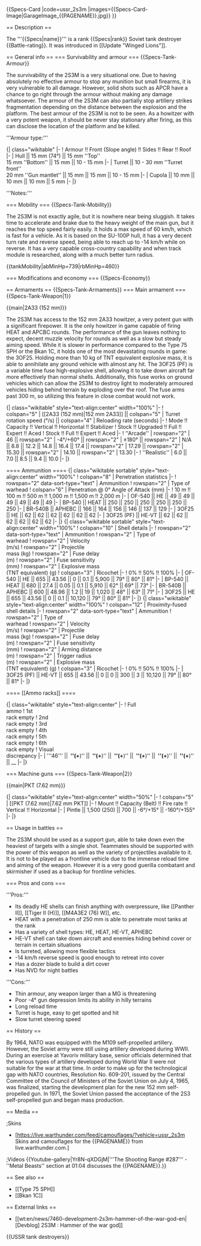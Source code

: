 {{Specs-Card
|code=ussr_2s3m
|images={{Specs-Card-Image|GarageImage_{{PAGENAME}}.jpg}}
}}

== Description ==
<!-- ''In the description, the first part should be about the history of the creation and combat usage of the vehicle, as well as its key features. In the second part, tell the reader about the ground vehicle in the game. Insert a screenshot of the vehicle, so that if the novice player does not remember the vehicle by name, he will immediately understand what kind of vehicle the article is talking about.'' -->
The '''{{Specs|name}}''' is a rank {{Specs|rank}} Soviet tank destroyer {{Battle-rating}}. It was introduced in [[Update "Winged Lions"]].

== General info ==
=== Survivability and armour ===
{{Specs-Tank-Armour}}
<!-- ''Describe armour protection. Note the most well protected and key weak areas. Appreciate the layout of modules as well as the number and location of crew members. Is the level of armour protection sufficient, is the placement of modules helpful for survival in combat? If necessary use a visual template to indicate the most secure and weak zones of the armour.'' -->
The survivability of the 2S3M is a very situational one. Due to having absolutely no effective armour to stop any munition but small firearms, it is very vulnerable to all damage. However, solid shots such as APCR have a chance to go right through the armour without making any damage whatsoever. The armour of the 2S3M can also partially stop artillery strikes fragmentation depending on the distance between the explosion and the platform. The best armour of the 2S3M is not to be seen. As a howitzer with a very potent weapon, it should be never stay stationary after firing, as this can disclose the location of the platform and be killed.

'''Armour type:''' <!-- The types of armour present on the vehicle and their general locations -->
<!-- Example: * Rolled homogeneous armour (Front, Side, Rear, Hull roof)
* Cast homogeneous armour (Turret, Transmission area) -->

{| class="wikitable"
|-
! Armour !! Front (Slope angle) !! Sides !! Rear !! Roof
|-
| Hull || 15 mm (74°) || 15 mm ''Top'' <br> 15 mm ''Bottom'' || 15 mm || 10 - 15 mm
|-
| Turret || 10 - 30 mm ''Turret front'' <br> 20 mm ''Gun mantlet'' || 15 mm || 15 mm || 10 - 15 mm
|-
| Cupola || 10 mm || 10 mm || 10 mm || 5 mm
|-
|}

'''Notes:''' <!-- Any additional notes which the user needs to be aware of -->
<!-- Example: * Suspension wheels are 20 mm thick, tracks are 30 mm thick, and torsion bars are 60 mm thick. -->

=== Mobility ===
{{Specs-Tank-Mobility}}
<!-- ''Write about the mobility of the ground vehicle. Estimate the specific power and manoeuvrability, as well as the maximum speed forwards and backwards.'' -->
The 2S3M is not exactly agile, but it is nowhere near being sluggish. It takes time to accelerate and brake due to the heavy weight of the main gun, but it reaches the top speed fairly easily. It holds a max speed of 60 km/h, which is fast for a vehicle. As it is based on the SU-100P hull, it has a very decent turn rate and reverse speed, being able to reach up to -14 km/h while on reverse. It has a very capable cross-country capability and when track module is researched, along with a much better turn radius.

{{tankMobility|abMinHp=739|rbMinHp=460}}

=== Modifications and economy ===
{{Specs-Economy}}

== Armaments ==
{{Specs-Tank-Armaments}}
=== Main armament ===
{{Specs-Tank-Weapon|1}}
<!-- ''Give the reader information about the characteristics of the main gun. Assess its effectiveness in a battle based on the reloading speed, ballistics and the power of shells. Do not forget about the flexibility of the fire, that is how quickly the cannon can be aimed at the target, open fire on it and aim at another enemy. Add a link to the main article on the gun: <code><nowiki>{{main|Name of the weapon}}</nowiki></code>. Describe in general terms the ammunition available for the main gun. Give advice on how to use them and how to fill the ammunition storage.'' -->
{{main|2A33 (152 mm)}}

The 2S3M has access to the 152 mm 2A33 howitzer, a very potent gun with a significant firepower. It is the only howitzer in game capable of firing HEAT and APCBC rounds. The performance of the gun leaves nothing to expect, decent muzzle velocity for rounds as well as a slow but steady aiming speed. While it is slower in performance compared to the Type 75 SPH or the Bkan 1C, it holds one of the most devastating rounds in game: the 3OF25. Holding more than 10 kg of TNT equivalent explosive mass, it is able to annihilate any ground vehicle with almost any hit. The 3OF25 (PF) is a variable time fuse high-explosive shell, allowing it to take down aircraft far more effectively than normal shells. Additionally, this fuse works on ground vehicles which can allow the 2S3M to destroy light to moderately armoured vehicles hiding behind terrain by exploding over the roof. The fuse arms past 300 m, so utilizing this feature in close combat would not work.

{| class="wikitable" style="text-align:center" width="100%"
|-
! colspan="5" | [[2A33 (152 mm)|152 mm 2A33]] || colspan="5" | Turret rotation speed (°/s) || colspan="4" | Reloading rate (seconds)
|-
! Mode !! Capacity !! Vertical !! Horizontal !! Stabilizer
! Stock !! Upgraded !! Full !! Expert !! Aced
! Stock !! Full !! Expert !! Aced
|-
! ''Arcade''
| rowspan="2" | 46 || rowspan="2" | -4°/+60° || rowspan="2" | ±180° || rowspan="2" | N/A || 8.8 || 12.2 || 14.8 || 16.4 || 17.4 || rowspan="2" | 17.29 || rowspan="2" | 15.30 || rowspan="2" | 14.10 || rowspan="2" | 13.30
|-
! ''Realistic''
| 6.0 || 7.0 || 8.5 || 9.4 || 10.0
|-
|}

==== Ammunition ====
{| class="wikitable sortable" style="text-align:center" width="100%"
! colspan="8" | Penetration statistics
|-
! rowspan="2" data-sort-type="text" | Ammunition
! rowspan="2" | Type of<br>warhead
! colspan="6" | Penetration @ 0° Angle of Attack (mm)
|-
! 10 m !! 100 m !! 500 m !! 1,000 m !! 1,500 m !! 2,000 m
|-
| OF-540 || HE || 49 || 49 || 49 || 49 || 49 || 49
|-
| BP-540 || HEAT || 250 || 250 || 250 || 250 || 250 || 250
|-
| BR-540B || APHEBC || 166 || 164 || 156 || 146 || 137 || 129
|-
| 3OF25 || HE || 62 || 62 || 62 || 62 || 62 || 62
|-
| 3OF25 (PF) || HE-VT || 62 || 62 || 62 || 62 || 62 || 62
|-
|}
{| class="wikitable sortable" style="text-align:center" width="100%"
! colspan="10" | Shell details
|-
! rowspan="2" data-sort-type="text" | Ammunition
! rowspan="2" | Type of<br>warhead
! rowspan="2" | Velocity<br>(m/s)
! rowspan="2" | Projectile<br>mass (kg)
! rowspan="2" | Fuse delay<br>(m)
! rowspan="2" | Fuse sensitivity<br>(mm)
! rowspan="2" | Explosive mass<br>(TNT equivalent) (g)
! colspan="3" | Ricochet
|-
! 0% !! 50% !! 100%
|-
| OF-540 || HE || 655 || 43.56 || 0 || 0.1 || 5,900 || 79° || 80° || 81°
|-
| BP-540 || HEAT || 680 || 27.4 || 0.05 || 0.1 || 5,910 || 62° || 69° || 73°
|-
| BR-540B || APHEBC || 600 || 48.96 || 1.2 || 19 || 1,020 || 48° || 63° || 71°
|-
| 3OF25 || HE || 655 || 43.56 || 0 || 0.1 || 10,120 || 79° || 80° || 81°
|-
|}
{| class="wikitable" style="text-align:center" width="100%"
! colspan="12" | Proximity-fused shell details
|-
! rowspan="2" data-sort-type="text" | Ammunition
! rowspan="2" | Type of<br>warhead
! rowspan="2" | Velocity<br>(m/s)
! rowspan="2" | Projectile<br>mass (kg)
! rowspan="2" | Fuse delay<br>(m)
! rowspan="2" | Fuse sensitivity<br>(mm)
! rowspan="2" | Arming distance<br>(m)
! rowspan="2" | Trigger radius<br>(m)
! rowspan="2" | Explosive mass<br>(TNT equivalent) (g)
! colspan="3" | Ricochet
|-
! 0% !! 50% !! 100%
|-
| 3OF25 (PF) || HE-VT || 655 || 43.56 || 0 || 0 || 300 || 3 || 10,120 || 79° || 80° || 81°
|-
|}

==== [[Ammo racks]] ====
<!-- [[File:Ammoracks_{{PAGENAME}}.png|right|thumb|x250px|[[Ammo racks]] of the {{PAGENAME}}]] -->
<!-- '''Last updated:''' -->
{| class="wikitable" style="text-align:center"
|-
! Full<br>ammo
! 1st<br>rack empty
! 2nd<br>rack empty
! 3rd<br>rack empty
! 4th<br>rack empty
! 5th<br>rack empty
! 6th<br>rack empty
! Visual<br>discrepancy
|-
| '''46''' || __&nbsp;''(+__)'' || __&nbsp;''(+__)'' || __&nbsp;''(+__)'' || __&nbsp;''(+__)'' || __&nbsp;''(+__)'' || __&nbsp;''(+__)'' || __
|-
|}

=== Machine guns ===
{{Specs-Tank-Weapon|2}}
<!-- ''Offensive and anti-aircraft machine guns not only allow you to fight some aircraft but also are effective against lightly armoured vehicles. Evaluate machine guns and give recommendations on its use.'' -->
{{main|PKT (7.62 mm)}}

{| class="wikitable" style="text-align:center" width="50%"
|-
! colspan="5" | [[PKT (7.62 mm)|7.62 mm PKT]]
|-
! Mount !! Capacity (Belt) !! Fire rate !! Vertical !! Horizontal
|-
| Pintle || 1,500 (250) || 700 || -6°/+15° || -160°/+155°
|-
|}

== Usage in battles ==
<!-- ''Describe the tactics of playing in the vehicle, the features of using vehicles in the team and advice on tactics. Refrain from creating a "guide" - do not impose a single point of view but instead give the reader food for thought. Describe the most dangerous enemies and give recommendations on fighting them. If necessary, note the specifics of the game in different modes (AB, RB, SB).'' -->

The 2S3M should be used as a support gun, able to take down even the heaviest of targets with a single shot. Teammates should be supported with the power of this weapon as well as the variety of projectiles available to it. It is not to be played as a frontline vehicle due to the immense reload time and aiming of the weapon. However it is a very good guerilla combatant and skirmisher if used as a backup for frontline vehicles.

=== Pros and cons ===
<!-- ''Summarise and briefly evaluate the vehicle in terms of its characteristics and combat effectiveness. Mark its pros and cons in a bulleted list. Try not to use more than 6 points for each of the characteristics. Avoid using categorical definitions such as "bad", "good" and the like - use substitutions with softer forms such as "inadequate" and "effective".'' -->

'''Pros:'''

* Its deadly HE shells can finish anything with overpressure, like [[Panther II]], [[Tiger II (H)]], [[M4A3E2 (76) W]], etc.
* HEAT with a penetration of 250 mm is able to penetrate most tanks at the rank
* Has a variety of shell types: HE, HEAT, HE-VT, APHEBC
* HE-VT shell can take down aircraft and enemies hiding behind cover or terrain in certain situations
* Is turreted, allowing more flexible tactics
* -14 km/h reverse speed is good enough to retreat into cover
* Has a dozer blade to build a dirt cover
* Has NVD for night battles

'''Cons:'''

* Thin armour, any weapon larger than a MG is threatening
* Poor -4° gun depression limits its ability in hilly terrains
* Long reload time
* Turret is huge, easy to get spotted and hit
* Slow turret steering speed

== History ==
<!-- ''Describe the history of the creation and combat usage of the vehicle in more detail than in the introduction. If the historical reference turns out to be too long, take it to a separate article, taking a link to the article about the vehicle and adding a block "/History" (example: <nowiki>https://wiki.warthunder.com/(Vehicle-name)/History</nowiki>) and add a link to it here using the <code>main</code> template. Be sure to reference text and sources by using <code><nowiki><ref></ref></nowiki></code>, as well as adding them at the end of the article with <code><nowiki><references /></nowiki></code>. This section may also include the vehicle's dev blog entry (if applicable) and the in-game encyclopedia description (under <code><nowiki>=== In-game description ===</nowiki></code>, also if applicable).'' -->
By 1964, NATO was equipped with the M109 self-propelled artillery. However, the Soviet army were still using artillery developed during WWII. During an exercise at Yavoriv military base, senior officials determined that the various types of artillery developed during World War II were not suitable for the war at that time. In order to make up for the technological gap with NATO countries, Resolution No. 609-201, issued by the Central Committee of the Council of Ministers of the Soviet Union on July 4, 1965, was finalized, starting the development plan for the new 152 mm self-propelled gun. In 1971, the Soviet Union passed the acceptance of the 2S3 self-propelled gun and began mass production.

== Media ==
<!-- ''Excellent additions to the article would be video guides, screenshots from the game, and photos.'' -->

;Skins

* [https://live.warthunder.com/feed/camouflages/?vehicle=ussr_2s3m Skins and camouflages for the {{PAGENAME}} from live.warthunder.com.]

;Videos
{{Youtube-gallery|Yr8N-qXDGjM|'''The Shooting Range #287''' - ''Metal Beasts'' section at 01:04 discusses the {{PAGENAME}}.}}

== See also ==
<!-- ''Links to the articles on the War Thunder Wiki that you think will be useful for the reader, for example:''
* ''reference to the series of the vehicles;''
* ''links to approximate analogues of other nations and research trees.'' -->

* [[Type 75 SPH]]
* [[Bkan 1C]]

== External links ==
<!-- ''Paste links to sources and external resources, such as:''
* ''topic on the official game forum;''
* ''other literature.'' -->

* [[wt:en/news/7460-development-2s3m-hammer-of-the-war-god-en|[Devblog] 2S3M : Hammer of the war god]]

{{USSR tank destroyers}}